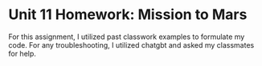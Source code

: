 # Unit 11 Homework: Mission to Mars

For this assignment, I utilized past classwork examples to formulate my code. For any troubleshooting, I utilized chatgbt and asked my classmates for help. 
